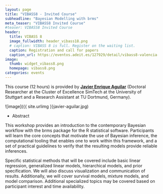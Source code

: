 ```yaml
---
layout: page
title: "VIBASS8 - Invited Course"
subheadline: "Bayesian Modelling with brms"
meta_teaser: "VIBASS8 Invited Course"
#teaser: VIBASS8 Invited Course
header:
  title: VIBASS 8
  image_fullwidth: header_vibass18.png
  # caption: VIBASS 8 is full. Register on the waiting list.
  caption: Registration and call for papers
  caption_url: https://eventos.adeit.es/127929/detail/vibass8-valencia-international-bayesian-summer-school.html
image:
  thumb: widget_vibass8.png
  homepage: vibass8.png
categories: events
---
```


This course (12 hours) is provided by [__Javier Enrique Aguilar__](https://jear2412.github.io/) (Doctoral Researcher at the Cluster of Excellence SimTech at the University of Stuttgart and a Research Assistant at TU Dortmund, Germany). 

![image]({{ site.urlimg }}javier-aguilar.jpg)

<!-- - Target audience

    Statisticians and applied researchers with strong interest applications of Hidden Markov Models (HMMs), particularly in ecology. No previous experience with `Nimble` or Bayesian statistics is assumed, but knowledge of `R` is required. -->

- Abstract

This workshop provides an introduction to the contemporary Bayesian workflow with the brms package for the R statistical software. Participants will learn the core concepts that motivate the use of Bayesian inference, the computational tooling that enables one to work within this framework, and a set of practical guidelines to verify that the resulting models provide reliable inferences. 

Specific statistical methods that will be covered include basic linear regression, generalized linear models, hierarchical models, and prior specification. We will also discuss visualization and communication of results. Additionally, we will cover survival models, mixture models, and model comparison. Additional specialized topics may be covered based on participant interest and time availability.

<!--  When a new healthcare intervention (often, but not necessarily, a drug) is approved on the market, in a given jurisdiction, it typically has to go through another stage of negotiation to get "reimbursement". This means that the intervention is considered "good value-for-money" and so the healthcare provider decides to make it available for the reference population. This is typically the situation in many countries, including many in Europe.

  This process is based on structured modelling, typically complementing different sources of evidence and aimed at demonstrating the "cost-effectiveness" of a given intervention. Bayesian modelling is instrumental to this type of problems and in this short course we will review the basics of economic evaluation, with a specific reference to the use of Bayesian models for individual level data (e.g. directly coming from experimental studies), as well as for generalised evidence synthesis. The models will be complemented with practical material."
-->
<!-- - Training materials

	Materials for the course are freely available on line at:
	[https://oliviergimenez.github.io/bayesian-cr-workshop/](https://oliviergimenez.github.io/bayesian-cr-workshop/) -->
    
